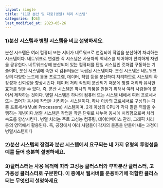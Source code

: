 ```yaml
---
layout: single
title: "11장 분산 및 다중(병렬) 처리 시스템"
categories: [OS]
last_modified_at: 2023-05-26
---
```


### 1)분산 시스템과 병렬 시스템을 비교 설명하세요.
분산 시스템은 여러 컴퓨터 또는 서버가 네트워크로 연결되어 작업을 분산하여 처리하는 시스템이다. 네트워크로 연결한 각 시스템은 사용자의 액세스를 제어하며 편리하게 자원을 공유한다. 네트워크상에 분산되어 있는 컴퓨터를 단일 시스템인 것처럼 구동하는 기술이며, 분산 시스템에
속한 각 컴퓨터들은 독립된 시스템이다. 분산 시스템은 네트워크 상의 다양한 노드에 응용 프로그램, 데이터, 작업 등을 분산하여 처리하므로 시스템의 확장성과 신뢰성을 향상시킨다. 
데이터 처리 작업이 분산되기 때문에 병렬 처리와 유사한 효과를 얻을 수 있다. 즉, 분산 시스템은 하나의 작품을 만들기 위해서 여러 사람들이 붙어서 제작하는 것이다.
병렬 시스템은 하나의 컴퓨터 또는 시스템 내에서 여러 프로세서 또는 코어가 동시에 작업을 처리하는 시스템이다. 하나 이상의 프로세서로 구성되는 다중 프로세서(Multi Processors) 시스템이며, 2개 이상의
CPU가 각자 맡은 역할을 수행하는 개념이다.병렬 시스템은 작업을 작은 단위로 나누어 동시에 처리함으로써 처리 속도를 향상시킨다. 병렬 처리는 주로 고성능 컴퓨팅, 데이터베이스 관리, 그래픽 처리 등의 영역에서 활용된다.
즉, 공장에서 여러 사람들이 각자의 물품을 만들어 내는 과정이 병렬시스템이다


### 2)분산 시스템의 장점과 분산 시스템에서 요구되는 네 가지 유형의 투명성을 예를 들어 충분히 설명하세요. 


### 3)클러스터는 사용 목적에 따라 고성능 클러스터와 부하분산 클러스터, 고가용성 클러스터로 구분한다. 이 중에서 웹서버를 운용하기에 적합한 클러스터는 무엇인지 설명하세요
